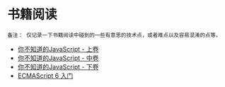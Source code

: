 # 书籍阅读

```
备注： 仅记录一下书籍阅读中碰到的一些有意思的技术点，或者难点以及容易混淆的点等。
```

- [你不知道的JavaScript - 上卷](https://github.com/bobo88/web-frontend/tree/main/books/%E4%BD%A0%E4%B8%8D%E7%9F%A5%E9%81%93%E7%9A%84JavaScript%20-%20%E4%B8%8A%E5%8D%B7)
- [你不知道的JavaScript - 中卷](https://github.com/bobo88/web-frontend/tree/main/books/%E4%BD%A0%E4%B8%8D%E7%9F%A5%E9%81%93%E7%9A%84JavaScript%20-%20%E4%B8%AD%E5%8D%B7)
- [你不知道的JavaScript - 下卷](https://github.com/bobo88/web-frontend/tree/main/books/%E4%BD%A0%E4%B8%8D%E7%9F%A5%E9%81%93%E7%9A%84JavaScript%20-%20%E4%B8%8B%E5%8D%B7)
- [ECMAScript 6 入门](https://github.com/bobo88/web-frontend/tree/main/books/ECMAScript%206%20%E5%85%A5%E9%97%A8)
